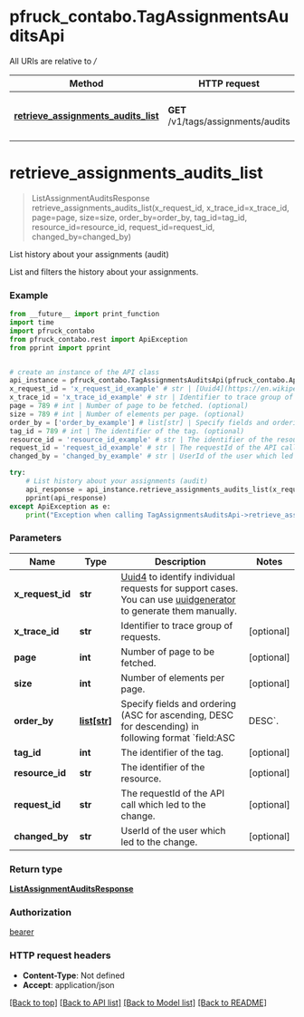 # pfruck_contabo.TagAssignmentsAuditsApi

All URIs are relative to */*

Method | HTTP request | Description
------------- | ------------- | -------------
[**retrieve_assignments_audits_list**](TagAssignmentsAuditsApi.md#retrieve_assignments_audits_list) | **GET** /v1/tags/assignments/audits | List history about your assignments (audit)

# **retrieve_assignments_audits_list**
> ListAssignmentAuditsResponse retrieve_assignments_audits_list(x_request_id, x_trace_id=x_trace_id, page=page, size=size, order_by=order_by, tag_id=tag_id, resource_id=resource_id, request_id=request_id, changed_by=changed_by)

List history about your assignments (audit)

List and filters the history about your assignments.

### Example
```python
from __future__ import print_function
import time
import pfruck_contabo
from pfruck_contabo.rest import ApiException
from pprint import pprint


# create an instance of the API class
api_instance = pfruck_contabo.TagAssignmentsAuditsApi(pfruck_contabo.ApiClient(configuration))
x_request_id = 'x_request_id_example' # str | [Uuid4](https://en.wikipedia.org/wiki/Universally_unique_identifier#Version_4_(random)) to identify individual requests for support cases. You can use [uuidgenerator](https://www.uuidgenerator.net/version4) to generate them manually.
x_trace_id = 'x_trace_id_example' # str | Identifier to trace group of requests. (optional)
page = 789 # int | Number of page to be fetched. (optional)
size = 789 # int | Number of elements per page. (optional)
order_by = ['order_by_example'] # list[str] | Specify fields and ordering (ASC for ascending, DESC for descending) in following format `field:ASC|DESC`. (optional)
tag_id = 789 # int | The identifier of the tag. (optional)
resource_id = 'resource_id_example' # str | The identifier of the resource. (optional)
request_id = 'request_id_example' # str | The requestId of the API call which led to the change. (optional)
changed_by = 'changed_by_example' # str | UserId of the user which led to the change. (optional)

try:
    # List history about your assignments (audit)
    api_response = api_instance.retrieve_assignments_audits_list(x_request_id, x_trace_id=x_trace_id, page=page, size=size, order_by=order_by, tag_id=tag_id, resource_id=resource_id, request_id=request_id, changed_by=changed_by)
    pprint(api_response)
except ApiException as e:
    print("Exception when calling TagAssignmentsAuditsApi->retrieve_assignments_audits_list: %s\n" % e)
```

### Parameters

Name | Type | Description  | Notes
------------- | ------------- | ------------- | -------------
 **x_request_id** | **str**| [Uuid4](https://en.wikipedia.org/wiki/Universally_unique_identifier#Version_4_(random)) to identify individual requests for support cases. You can use [uuidgenerator](https://www.uuidgenerator.net/version4) to generate them manually. | 
 **x_trace_id** | **str**| Identifier to trace group of requests. | [optional] 
 **page** | **int**| Number of page to be fetched. | [optional] 
 **size** | **int**| Number of elements per page. | [optional] 
 **order_by** | [**list[str]**](str.md)| Specify fields and ordering (ASC for ascending, DESC for descending) in following format &#x60;field:ASC|DESC&#x60;. | [optional] 
 **tag_id** | **int**| The identifier of the tag. | [optional] 
 **resource_id** | **str**| The identifier of the resource. | [optional] 
 **request_id** | **str**| The requestId of the API call which led to the change. | [optional] 
 **changed_by** | **str**| UserId of the user which led to the change. | [optional] 

### Return type

[**ListAssignmentAuditsResponse**](ListAssignmentAuditsResponse.md)

### Authorization

[bearer](../README.md#bearer)

### HTTP request headers

 - **Content-Type**: Not defined
 - **Accept**: application/json

[[Back to top]](#) [[Back to API list]](../README.md#documentation-for-api-endpoints) [[Back to Model list]](../README.md#documentation-for-models) [[Back to README]](../README.md)

